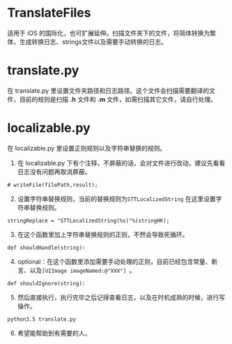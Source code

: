 # TranslateFiles
适用于 iOS 的国际化，也可扩展延伸。扫描文件夹下的文件，将简体转换为繁体，生成转换日志、strings文件以及需要手动转换的日志。
# translate.py
在 translate.py 里设置文件夹路径和日志路径。这个文件会扫描需要翻译的文件，目前的规则是扫描 **.h** 文件和 **.m** 文件，如需扫描其它文件，请自行处理。

# localizable.py
在 localizable.py 里设置正则规则以及字符串替换的规则。

1.  在 localizable.py 下有个注释，不屏蔽的话，会对文件进行改动，建议先看看日志没有问题再取消屏蔽。

```
# writeFile(filePath,result);
```

2.  设置字符串替换规则，当前的替换规则为`STTLocalizedString`
在这里设置字符串替换规则。

```
stringReplace = "STTLocalizedString(%s)"%(stringHK);
```

3.  在这个函数里加上字符串替换规则的正则，不然会导致死循环。

```
def shouldHandle(string):
```

4. optional：在这个函数里添加需要手动处理的正则，目前已经包含常量、断言、以及`[UIImage imageNamed:@"XXX"] `。
 
```
def shouldIgnore(string):
```

5.  然后直接执行，执行完毕之后记得查看日志，以及在时机成熟的时候，进行写操作。

```
python3.5 translate.py
```

6. 希望能帮助到有需要的人。



